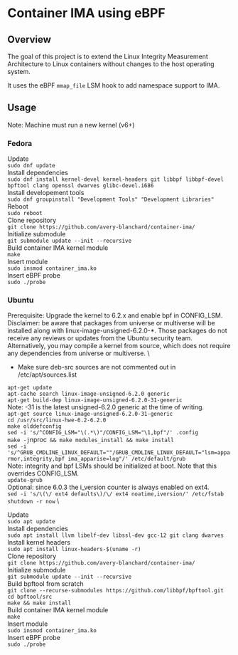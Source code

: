 # Container IMA using eBPF

## Overview
The goal of this project is to extend the Linux Integrity Measurement Architecture to Linux containers 
without changes to the host operating system.

It uses the eBPF `mmap_file` LSM hook to add namespace support to IMA.

## Usage 
Note: Machine must run a new kernel (v6+)

### Fedora
Update \
`sudo dnf update` \
Install dependencies \
`sudo dnf install kernel-devel kernel-headers git libbpf libbpf-devel bpftool clang openssl dwarves glibc-devel.i686` \
Install developement tools \
`sudo dnf groupinstall "Development Tools" "Development Libraries"` \
Reboot \
`sudo reboot` \
Clone repository \
`git clone https://github.com/avery-blanchard/container-ima/` \
Initialize submodule \
`git submodule update --init --recursive` \
Build container IMA kernel module \
`make` \
Insert module \
`sudo insmod container_ima.ko` \
Insert eBPF probe \
`sudo ./probe`

### Ubuntu
Prerequisite: Upgrade the kernel to 6.2.x and enable bpf in CONFIG_LSM. \
Disclaimer: be aware that packages from universe or multiverse will be installed along with linux-image-unsigned-6.2.0-*. Those packages do not receive any reviews or updates from the Ubuntu security team. Alternatively, you may compile a kernel from source, which does not require any dependencies from universe or multiverse. \
* Make sure deb-src sources are not commented out in /etc/apt/sources.list

`apt-get update` \
`apt-cache search linux-image-unsigned-6.2.0 generic` \
`apt-get build-dep linux-image-unsigned-6.2.0-31-generic` \
Note: -31 is the latest unsigned-6.2.0 generic at the time of writing. \
`apt-get source linux-image-unsigned-6.2.0-31-generic` \
`cd /usr/src/linux-hwe-6.2-6.2.0` \
`make olddefconfig` \
`sed -i 's/^CONFIG_LSM="\(.*\)"/CONFIG_LSM="\1,bpf"/' .config` \
`make -j`nproc` && make modules_install && make install` \
`sed -i 's/^GRUB_CMDLINE_LINUX_DEFAULT=""/GRUB_CMDLINE_LINUX_DEFAULT="lsm=apparmor,integrity,bpf ima_apparise=log"/' /etc/default/grub` \
Note: integrity and bpf LSMs should be initialized at boot. Note that this overrides CONFIG_LSM. \
`update-grub` \
Optional: since 6.0.3 the i_version counter is always enabled on ext4. \
`sed -i 's/\(\/ ext4 defaults\)/\/ ext4 noatime,iversion/' /etc/fstab` \
`shutdown -r now` \

Update \
`sudo apt update` \
Install dependencies \
`sudo apt install llvm libelf-dev libssl-dev gcc-12 git clang dwarves` \
Install kernel headers \
`sudo apt install linux-headers-$(uname -r)` \
Clone repository \
`git clone https://github.com/avery-blanchard/container-ima/` \
Initialize submodule \
`git submodule update --init --recursive` \
Build bpftool from scratch \
`git clone --recurse-submodules https://github.com/libbpf/bpftool.git` \
`cd bpftool/src` \
`make && make install` \
Build container IMA kernel module \
`make` \
Insert module \
`sudo insmod container_ima.ko` \
Insert eBPF probe \
`sudo ./probe`
